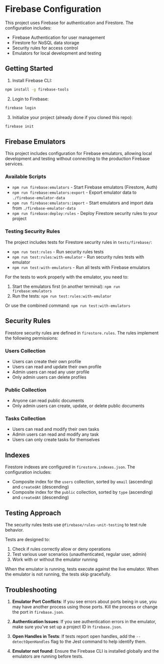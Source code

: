 # Firebase Configuration

This project uses Firebase for authentication and Firestore. The configuration includes:

- Firebase Authentication for user management
- Firestore for NoSQL data storage
- Security rules for access control
- Emulators for local development and testing

## Getting Started

1. Install Firebase CLI:
```bash
npm install -g firebase-tools
```

2. Login to Firebase:
```bash
firebase login
```

3. Initialize your project (already done if you cloned this repo):
```bash
firebase init
```

## Firebase Emulators

This project includes configuration for Firebase emulators, allowing local development and testing without connecting to the production Firebase services.

### Available Scripts

- `npm run firebase:emulators` - Start Firebase emulators (Firestore, Auth)
- `npm run firebase:emulators:export` - Export emulator data to `./firebase-emulator-data`
- `npm run firebase:emulators:import` - Start emulators and import data from `./firebase-emulator-data`
- `npm run firebase:deploy:rules` - Deploy Firestore security rules to your project

### Testing Security Rules

The project includes tests for Firestore security rules in `tests/firebase/`:

- `npm run test:rules` - Run security rules tests
- `npm run test:rules:with-emulator` - Run security rules tests with emulator
- `npm run test:with-emulators` - Run all tests with Firebase emulators

For the tests to work properly with the emulator, you need to:

1. Start the emulators first (in another terminal): `npm run firebase:emulators`
2. Run the tests: `npm run test:rules:with-emulator`

Or use the combined command: `npm run test:with-emulators`

## Security Rules

Firestore security rules are defined in `firestore.rules`. The rules implement the following permissions:

### Users Collection
- Users can create their own profile
- Users can read and update their own profile
- Admin users can read any user profile
- Only admin users can delete profiles

### Public Collection
- Anyone can read public documents
- Only admin users can create, update, or delete public documents

### Tasks Collection
- Users can read and modify their own tasks
- Admin users can read and modify any task
- Users can only create tasks for themselves

## Indexes

Firestore indexes are configured in `firestore.indexes.json`. The configuration includes:

- Composite index for the `users` collection, sorted by `email` (ascending) and `createdAt` (descending)
- Composite index for the `public` collection, sorted by `type` (ascending) and `createdAt` (descending)

## Testing Approach

The security rules tests use `@firebase/rules-unit-testing` to test rule behavior.

Tests are designed to:
1. Check if rules correctly allow or deny operations
2. Test various user scenarios (unauthenticated, regular user, admin)
3. Work with or without the emulator running

When the emulator is running, tests execute against the live emulator. When the emulator is not running, the tests skip gracefully.

## Troubleshooting

1. **Emulator Port Conflicts**: If you see errors about ports being in use, you may have another process using those ports. Kill the process or change the port in `firebase.json`.

2. **Authentication Issues**: If you see authentication errors in the emulator, make sure you've set up a project ID in `firebase.json`.

3. **Open Handles in Tests**: If tests report open handles, add the `--detectOpenHandles` flag to the Jest command to help identify them.

4. **Emulator not found**: Ensure the Firebase CLI is installed globally and the emulators are running before tests. 